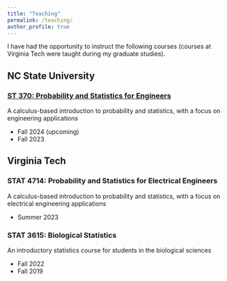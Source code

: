 ```yaml
---
title: "Teaching"
permalink: /teaching/
author_profile: true
---
```


I have had the opportunity to instruct the following courses (courses at Virginia Tech were taught during my graduate studies).

NC State University
------
### [ST 370: Probability and Statistics for Engineers](/files/ST370_FALL23.pdf)

A calculus-based introduction to probability and statistics, with a focus on engineering applications

* Fall 2024 (upcoming)
* Fall 2023

Virginia Tech
------
### STAT 4714: Probability and Statistics for Electrical Engineers

A calculus-based introduction to probability and statistics, with a focus on electrical engineering applications

* Summer 2023


### STAT 3615: Biological Statistics

An introductory statistics course for students in the biological sciences

* Fall 2022
* Fall 2019
